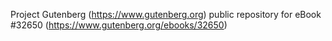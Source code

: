 Project Gutenberg (https://www.gutenberg.org) public repository for eBook #32650 (https://www.gutenberg.org/ebooks/32650)
